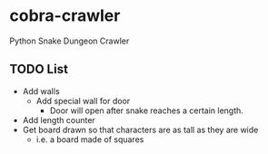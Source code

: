 # cobra-crawler
Python Snake Dungeon Crawler

## TODO List
* Add walls
  * Add special wall for door
    * Door will open after snake reaches a certain length.
* Add length counter
* Get board drawn so that characters are as tall as they are wide 
  * i.e. a board made of squares
